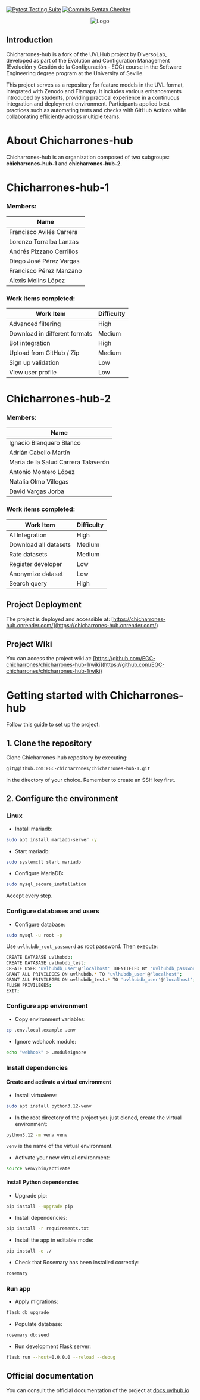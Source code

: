 ## <div align="center">

[![Pytest Testing Suite](https://github.com/diverso-lab/uvlhub/actions/workflows/tests.yml/badge.svg?branch=main)](https://github.com/diverso-lab/uvlhub/actions/workflows/tests.yml)
[![Commits Syntax Checker](https://github.com/diverso-lab/uvlhub/actions/workflows/commits.yml/badge.svg?branch=main)](https://github.com/diverso-lab/uvlhub/actions/workflows/commits.yml)

</div>

<div align="center">
  <img src="https://www.uvlhub.io/static/img/logos/logo-light.svg" alt="Logo">
</div>

## Introduction

Chicharrones-hub is a fork of the UVLHub project by DiversoLab, developed as part of the Evolution and Configuration Management (Evolución y Gestión de la Configuración - EGC) course in the Software Engineering degree program at the University of Seville.

This project serves as a repository for feature models in the UVL format, integrated with Zenodo and Flamapy. It includes various enhancements introduced by students, providing practical experience in a continuous integration and deployment environment. Participants applied best practices such as automating tests and checks with GitHub Actions while collaborating efficiently across multiple teams.

# About Chicharrones-hub

Chicharrones-hub is an organization composed of two subgroups: **chicharrones-hub-1** and **chicharrones-hub-2**.

# Chicharrones-hub-1

### Members:

| Name                       |
|----------------------------|
| Francisco Avilés Carrera |
| Lorenzo Torralba Lanzas   |
| Andrés Pizzano Cerrillos |
| Diego José Pérez Vargas |
| Francisco Pérez Manzano  |
| Alexis Molins López      |

### Work items completed:

| Work Item                  | Difficulty |
|----------------------------|------------|
| Advanced filtering         | High       |
| Download in different formats | Medium  |
| Bot integration            | High       |
| Upload from GitHub / Zip   | Medium     |
| Sign up validation         | Low        |
| View user profile          | Low        |

# Chicharrones-hub-2

### Members:

| Name                            |
|---------------------------------|
| Ignacio Blanquero Blanco        |
| Adrián Cabello Martín         |
| María de la Salud Carrera Talaverón |
| Antonio Montero López         |
| Natalia Olmo Villegas          |
| David Vargas Jorba             |

### Work items completed:

| Work Item                  | Difficulty |
|----------------------------|------------|
| AI Integration             | High       |
| Download all datasets      | Medium     |
| Rate datasets              | Medium     |
| Register developer         | Low        |
| Anonymize dataset          | Low        |
| Search query               | High       |

## Project Deployment

The project is deployed and accessible at: [https://chicharrones-hub.onrender.com/](https://chicharrones-hub.onrender.com/)

## Project Wiki

You can access the project wiki at: [https://github.com/EGC-chicharrones/chicharrones-hub-1/wiki](https://github.com/EGC-chicharrones/chicharrones-hub-1/wiki)

# Getting started with Chicharrones-hub

Follow this guide to set up the project:

## 1. Clone the repository
Clone Chicharrones-hub repository by executing:

```bash
git@github.com:EGC-chicharrones/chicharrones-hub-1.git
```

in the directory of your choice. Remember to create an SSH key first.

## 2. Configure the environment
### Linux
- Install mariadb:

```bash
sudo apt install mariadb-server -y
```

- Start mariadb:

```bash
sudo systemctl start mariadb
```

- Configure MariaDB:

```bash
sudo mysql_secure_installation
```

Accept every step.

### Configure databases and users

- Configure database:

```bash
sudo mysql -u root -p
```

Use `uvlhubdb_root_password` as root password. Then execute:

```bash
CREATE DATABASE uvlhubdb;
CREATE DATABASE uvlhubdb_test;
CREATE USER 'uvlhubdb_user'@'localhost' IDENTIFIED BY 'uvlhubdb_password';
GRANT ALL PRIVILEGES ON uvlhubdb.* TO 'uvlhubdb_user'@'localhost';
GRANT ALL PRIVILEGES ON uvlhubdb_test.* TO 'uvlhubdb_user'@'localhost';
FLUSH PRIVILEGES;
EXIT;
```

### Configure app environment

- Copy environment variables:

```bash
cp .env.local.example .env
```

- Ignore webhook module:

```bash
echo "webhook" > .moduleignore
```

### Install dependencies

#### Create and activate a virtual environment

- Install virtualenv:

```bash
sudo apt install python3.12-venv
```

- In the root directory of the project you just cloned, create the virtual environment:

```bash
python3.12 -m venv venv
```

`venv` is the name of the virtual environment.

- Activate your new virtual environment:

```bash
source venv/bin/activate
```

#### Install Python dependencies

- Upgrade pip:

```bash
pip install --upgrade pip
```

- Install dependencies:

```bash
pip install -r requirements.txt
```

- Install the app in editable mode:

```bash
pip install -e ./
```

- Check that Rosemary has been installed correctly:

```bash
rosemary
```

### Run app

- Apply migrations:

```bash
flask db upgrade
```

- Populate database:

```bash
rosemary db:seed
```

- Run development Flask server:

```bash
flask run --host=0.0.0.0 --reload --debug
```

## Official documentation

You can consult the official documentation of the project at [docs.uvlhub.io](https://docs.uvlhub.io/)

